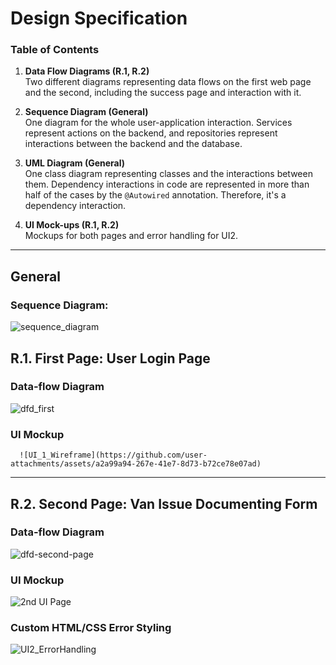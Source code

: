 # Design Specification
### Table of Contents

1. **Data Flow Diagrams (R.1, R.2)**  
   Two different diagrams representing data flows on the first web page and the second, including the success page and interaction with it.

2. **Sequence Diagram (General)**  
   One diagram for the whole user-application interaction. Services represent actions on the backend, and repositories represent interactions between the backend and the database.

3. **UML Diagram (General)**  
   One class diagram representing classes and the interactions between them. Dependency interactions in code are represented in more than half of the cases by the `@Autowired` annotation. Therefore, it's a dependency interaction.

4. **UI Mock-ups (R.1, R.2)**  
   Mockups for both pages and error handling for UI2.
---
## General 


### Sequence Diagram: 
![sequence_diagram](https://github.com/user-attachments/assets/ea6d54c9-aacc-47c9-9f86-6ccaa03b5738)

## R.1. First Page: User Login Page

### Data-flow Diagram
![dfd_first](https://github.com/user-attachments/assets/558840c1-6c09-4b8a-b456-359e1506116f)

### UI Mockup
      ![UI_1_Wireframe](https://github.com/user-attachments/assets/a2a99a94-267e-41e7-8d73-b72ce78e07ad)
---
## R.2. Second Page: Van Issue Documenting Form

### Data-flow Diagram
![dfd-second-page](https://github.com/user-attachments/assets/d622bd1d-ac31-4b0e-92e6-e7c9bf67c199)
### UI Mockup
![2nd UI Page](https://github.com/user-attachments/assets/f10dd7cb-56b8-4694-9310-21fae30e4175)

### Custom HTML/CSS Error Styling
![UI2_ErrorHandling](https://github.com/user-attachments/assets/0889ed33-422f-494a-bc92-43bdd3a22638)
